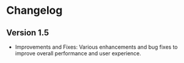 # Changelog

## Version 1.5
- Improvements and Fixes: Various enhancements and bug fixes to improve overall performance and user experience.
